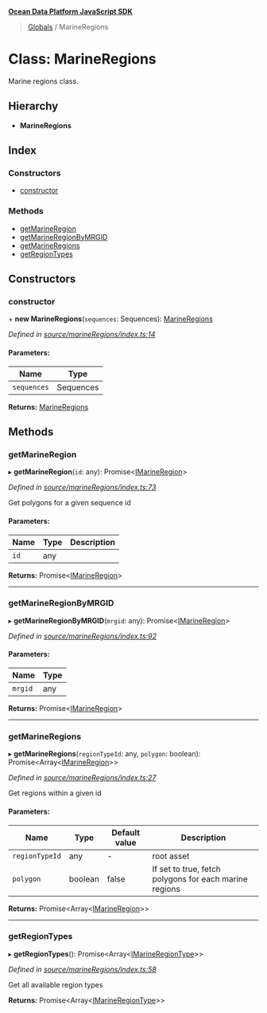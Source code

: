 **[Ocean Data Platform JavaScript SDK](../README.md)**

> [Globals](../README.md) / MarineRegions

# Class: MarineRegions

Marine regions class.

## Hierarchy

* **MarineRegions**

## Index

### Constructors

* [constructor](marineregions.md#constructor)

### Methods

* [getMarineRegion](marineregions.md#getmarineregion)
* [getMarineRegionByMRGID](marineregions.md#getmarineregionbymrgid)
* [getMarineRegions](marineregions.md#getmarineregions)
* [getRegionTypes](marineregions.md#getregiontypes)

## Constructors

### constructor

\+ **new MarineRegions**(`sequences`: Sequences): [MarineRegions](marineregions.md)

*Defined in [source/marineRegions/index.ts:14](https://github.com/C4IROcean/ODP-sdk-js/blob/4e3fa10/source/marineRegions/index.ts#L14)*

#### Parameters:

Name | Type |
------ | ------ |
`sequences` | Sequences |

**Returns:** [MarineRegions](marineregions.md)

## Methods

### getMarineRegion

▸ **getMarineRegion**(`id`: any): Promise\<[IMarineRegion](../interfaces/imarineregion.md)>

*Defined in [source/marineRegions/index.ts:73](https://github.com/C4IROcean/ODP-sdk-js/blob/4e3fa10/source/marineRegions/index.ts#L73)*

Get polygons for a given sequence id

#### Parameters:

Name | Type | Description |
------ | ------ | ------ |
`id` | any |   |

**Returns:** Promise\<[IMarineRegion](../interfaces/imarineregion.md)>

___

### getMarineRegionByMRGID

▸ **getMarineRegionByMRGID**(`mrgid`: any): Promise\<[IMarineRegion](../interfaces/imarineregion.md)>

*Defined in [source/marineRegions/index.ts:92](https://github.com/C4IROcean/ODP-sdk-js/blob/4e3fa10/source/marineRegions/index.ts#L92)*

#### Parameters:

Name | Type |
------ | ------ |
`mrgid` | any |

**Returns:** Promise\<[IMarineRegion](../interfaces/imarineregion.md)>

___

### getMarineRegions

▸ **getMarineRegions**(`regionTypeId`: any, `polygon`: boolean): Promise\<Array\<[IMarineRegion](../interfaces/imarineregion.md)>>

*Defined in [source/marineRegions/index.ts:27](https://github.com/C4IROcean/ODP-sdk-js/blob/4e3fa10/source/marineRegions/index.ts#L27)*

Get regions within a given id

#### Parameters:

Name | Type | Default value | Description |
------ | ------ | ------ | ------ |
`regionTypeId` | any | - | root asset |
`polygon` | boolean | false | If set to true, fetch polygons for each marine regions  |

**Returns:** Promise\<Array\<[IMarineRegion](../interfaces/imarineregion.md)>>

___

### getRegionTypes

▸ **getRegionTypes**(): Promise\<Array\<[IMarineRegionType](../interfaces/imarineregiontype.md)>>

*Defined in [source/marineRegions/index.ts:58](https://github.com/C4IROcean/ODP-sdk-js/blob/4e3fa10/source/marineRegions/index.ts#L58)*

Get all available region types

**Returns:** Promise\<Array\<[IMarineRegionType](../interfaces/imarineregiontype.md)>>
